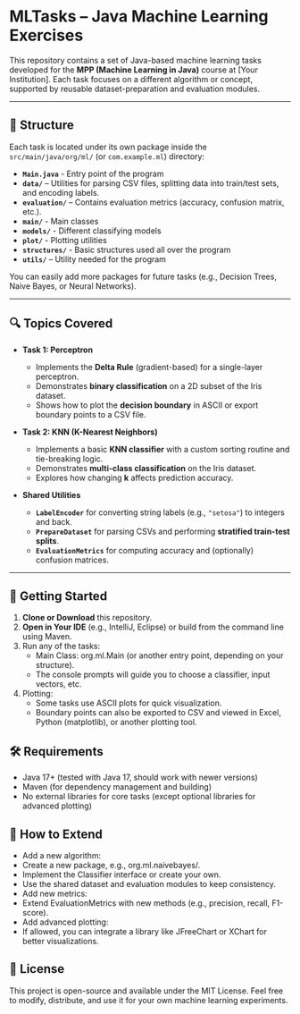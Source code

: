 # MLTasks – Java Machine Learning Exercises

This repository contains a set of Java-based machine learning tasks developed for the **MPP (Machine Learning in Java)** course at [Your Institution]. Each task focuses on a different algorithm or concept, supported by reusable dataset-preparation and evaluation modules.

---

## 📁 Structure

Each task is located under its own package inside the `src/main/java/org/ml/` (or `com.example.ml`) directory:

- **`Main.java`** - Entry point of the program
- **`data/`** – Utilities for parsing CSV files, splitting data into train/test sets, and encoding labels.
- **`evaluation/`** – Contains evaluation metrics (accuracy, confusion matrix, etc.).
- **`main/`** - Main classes
- **`models/`** - Different classifying models
- **`plot/`** - Plotting utilities
- **`structures/`** - Basic structures used all over the program
- **`utils/`** – Utility needed for the program

You can easily add more packages for future tasks (e.g., Decision Trees, Naive Bayes, or Neural Networks).

---

## 🔍 Topics Covered

- **Task 1: Perceptron**
    - Implements the **Delta Rule** (gradient-based) for a single-layer perceptron.
    - Demonstrates **binary classification** on a 2D subset of the Iris dataset.
    - Shows how to plot the **decision boundary** in ASCII or export boundary points to a CSV file.

- **Task 2: KNN (K-Nearest Neighbors)**
    - Implements a basic **KNN classifier** with a custom sorting routine and tie-breaking logic.
    - Demonstrates **multi-class classification** on the Iris dataset.
    - Explores how changing **k** affects prediction accuracy.

- **Shared Utilities**
    - **`LabelEncoder`** for converting string labels (e.g., `"setosa"`) to integers and back.
    - **`PrepareDataset`** for parsing CSVs and performing **stratified train-test splits**.
    - **`EvaluationMetrics`** for computing accuracy and (optionally) confusion matrices.

---

## 🚀 Getting Started

1. **Clone or Download** this repository.
2. **Open in Your IDE** (e.g., IntelliJ, Eclipse) or build from the command line using Maven.
3.	Run any of the tasks:
      - Main Class: org.ml.Main (or another entry point, depending on your structure).
      - The console prompts will guide you to choose a classifier, input vectors, etc.
4.	Plotting:
      - Some tasks use ASCII plots for quick visualization.
      - Boundary points can also be exported to CSV and viewed in Excel, Python (matplotlib), or another plotting tool.

## 🛠️ Requirements
-	Java 17+ (tested with Java 17, should work with newer versions)
-	Maven (for dependency management and building)
-	No external libraries for core tasks (except optional libraries for advanced plotting)

## 🧩 How to Extend
- Add a new algorithm:
- Create a new package, e.g., org.ml.naivebayes/.
- Implement the Classifier interface or create your own.
- Use the shared dataset and evaluation modules to keep consistency.
- Add new metrics:
- Extend EvaluationMetrics with new methods (e.g., precision, recall, F1-score).
- Add advanced plotting:
- If allowed, you can integrate a library like JFreeChart or XChart for better visualizations.

## 📄 License

This project is open-source and available under the MIT License.
Feel free to modify, distribute, and use it for your own machine learning experiments.